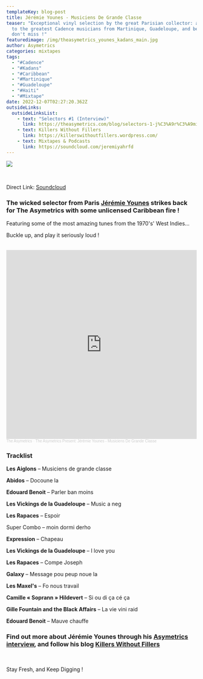 ```yaml
---
templateKey: blog-post
title: Jérémie Younes - Musiciens De Grande Classe
teaser: "Exceptional vinyl selection by the great Parisian collector: a tribute
  to the greatest Cadence musicians from Martinique, Guadeloupe, and beyond -
  don't miss !"
featuredimage: /img/theasymetrics_younes_kadans_main.jpg
author: Asymetrics
categories: mixtapes
tags:
  - "#Cadence"
  - "#Kadans"
  - "#Caribbean"
  - "#Martinique"
  - "#Guadeloupe"
  - "#Haiti"
  - "#Mixtape"
date: 2022-12-07T02:27:20.362Z
outsideLinks:
  outsideLinksList:
    - text: "Selectors #1 (Interview)"
      link: https://theasymetrics.com/blog/selectors-1-j%C3%A9r%C3%A9mie-younes-rocky-road/
    - text: Killers Without Fillers
      link: https://killerswithoutfillers.wordpress.com/
    - text: Mixtapes & Podcasts
      link: https://soundcloud.com/jeremiyahrfd
---
```

![](/img/theasymetrics_kadans_younes_header.jpg)

<br>

Direct Link: [Soundcloud](https://soundcloud.com/the-asymetrics/the-asymetrics-present-jeremie-younes-kadans-selection)

### The wicked selector from Paris [Jérémie Younes](https://theasymetrics.com/blog/selectors-1-j%C3%A9r%C3%A9mie-younes-rocky-road/) strikes back for The Asymetrics with some unlicensed Caribbean fire !

Featuring some of the most amazing tunes from the 1970's' West Indies...

Buckle up, and play it seriously loud !

<br>

<iframe width="100%" height="500" scrolling="no" frameborder="no" allow="autoplay" src="https://w.soundcloud.com/player/?url=https%3A//api.soundcloud.com/tracks/1395244168&color=%23ff5500&auto_play=false&hide_related=false&show_comments=true&show_user=true&show_reposts=false&show_teaser=true&visual=true"></iframe><div style="font-size: 10px; color: #cccccc;line-break: anywhere;word-break: normal;overflow: hidden;white-space: nowrap;text-overflow: ellipsis; font-family: Interstate,Lucida Grande,Lucida Sans Unicode,Lucida Sans,Garuda,Verdana,Tahoma,sans-serif;font-weight: 100;"><a href="https://soundcloud.com/the-asymetrics" title="The Asymetrics" target="_blank" style="color: #cccccc; text-decoration: none;">The Asymetrics</a> · <a href="https://soundcloud.com/the-asymetrics/the-asymetrics-present-jeremie-younes-kadans-selection" title="The Asymetrics Present: Jérémie Younes - Musiciens De Grande Classe" target="_blank" style="color: #cccccc; text-decoration: none;">The Asymetrics Present: Jérémie Younes - Musiciens De Grande Classe</a></div>

### Tracklist



**Les Aiglons** – Musiciens de grande classe

**Abidos** – Docoune la

**Edouard Benoit** – Parler ban moins

**Les Vickings de la Guadeloupe** – Music a neg

**Les Rapaces** – Espoir

Super Combo – moin dormi derho

**Expression** – Chapeau

**Les Vickings de la Guadeloupe** – I love you

**Les Rapaces** – Compe Joseph

**Galaxy** – Message pou peup noue la

**Les Maxel's** – Fo nous travail

**Camille « Soprann » Hildevert** – Si ou di ça cé ça

**Gille Fountain and the Black Affairs** – La vie vini raid

**Edouard Benoit** – Mauve chauffe



### Find out more about Jérémie Younes through his [Asymetrics interview](https://theasymetrics.com/blog/selectors-1-j%C3%A9r%C3%A9mie-younes-rocky-road/), and follow his blog [Killers Without Fillers](https://killerswithoutfillers.wordpress.com/)

<br>

Stay Fresh, and Keep Digging !